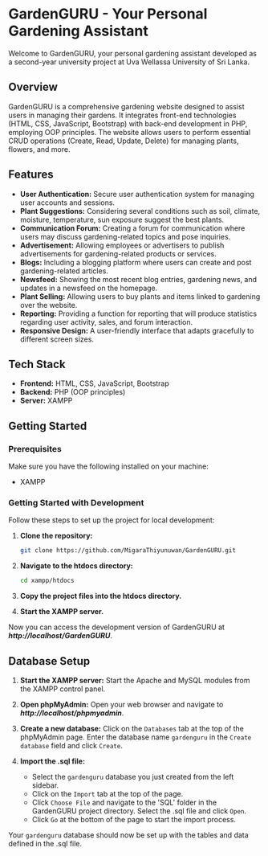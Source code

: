 # GardenGURU - Your Personal Gardening Assistant

Welcome to GardenGURU, your personal gardening assistant developed as a second-year university project at Uva Wellassa University of Sri Lanka.

## Overview

GardenGURU is a comprehensive gardening website designed to assist users in managing their gardens. It integrates front-end technologies (HTML, CSS, JavaScript, Bootstrap) with back-end development in PHP, employing OOP principles. The website allows users to perform essential CRUD operations (Create, Read, Update, Delete) for managing plants, flowers, and more.

## Features

- **User Authentication:** Secure user authentication system for managing user accounts and sessions.
- **Plant Suggestions:** Considering several conditions such as soil, climate, moisture, temperature, sun exposure suggest the best plants.
- **Communication Forum:** Creating a forum for communication where users may discuss gardening-related topics and pose inquiries.
- **Advertisement:** Allowing employees or advertisers to publish advertisements for gardening-related products or services.
- **Blogs:** Including a blogging platform where users can create and post gardening-related articles.
- **Newsfeed:** Showing the most recent blog entries, gardening news, and updates in a newsfeed on the homepage.
- **Plant Selling:** Allowing users to buy plants and items linked to gardening over the website.
- **Reporting:** Providing a function for reporting that will produce statistics regarding user activity, sales, and forum interaction.
- **Responsive Design:** A user-friendly interface that adapts gracefully to different screen sizes.

## Tech Stack

- **Frontend:** HTML, CSS, JavaScript, Bootstrap
- **Backend:** PHP (OOP principles)
- **Server:** XAMPP

## Getting Started

### Prerequisites

Make sure you have the following installed on your machine:

- XAMPP

### Getting Started with Development

Follow these steps to set up the project for local development:

1. **Clone the repository:**
   ```bash
   git clone https://github.com/MigaraThiyunuwan/GardenGURU.git

2. **Navigate to the htdocs directory:**
   ```bash
   cd xampp/htdocs

3. **Copy the project files into the htdocs directory.**

4. **Start the XAMPP server.**

Now you can access the development version of GardenGURU at ***http://localhost/GardenGURU***.

## Database Setup

1. **Start the XAMPP server:** Start the Apache and MySQL modules from the XAMPP control panel.

2. **Open phpMyAdmin:** Open your web browser and navigate to ***http://localhost/phpmyadmin***.

3. **Create a new database:** Click on the `Databases` tab at the top of the phpMyAdmin page. Enter the database name `gardenguru` in the `Create database` field and click `Create`.

4. **Import the .sql file:**

   - Select the `gardenguru` database you just created from the left sidebar.
   - Click on the `Import` tab at the top of the page.
   - Click `Choose File` and navigate to the 'SQL' folder in the GardenGURU project directory. Select the .sql file and click `Open`.
   - Click `Go` at the bottom of the page to start the import process.

Your `gardenguru` database should now be set up with the tables and data defined in the .sql file.

